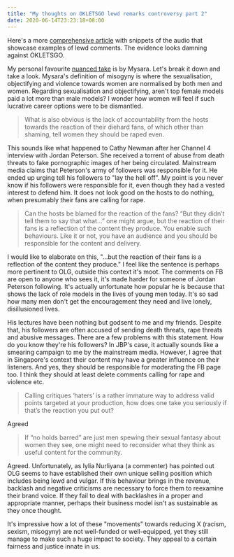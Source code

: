 ```yaml
---
title: "My thoughts on OKLETSGO lewd remarks controversy part 2"
date: 2020-06-14T23:23:18+08:00
---
```


Here's a more [comprehensive article](https://hypeandstuff.com/okletsgo-spotify-podcast-misogynstic-towards-women/) with snippets of the audio that showcase examples of lewd comments. The evidence looks damning against OKLETSGO.

My personal favourite [nuanced take](https://www.facebook.com/mysaraaljaru/posts/10157212098346961) is by Mysara. Let's break it down and take a look. Mysara's definition of misogyny is where the sexualisation, objectifying and violence towards women are normalised by both men and women. Regarding sexualisation and objectifying, aren't top female models paid a lot more than male models? I wonder how women will feel if such lucrative career options were to be dismantled. 

> What is also obvious is the lack of accountability from the hosts towards the reaction of their diehard fans, of which other than shaming, tell women they should be raped even.

This sounds like what happened to Cathy Newman after her Channel 4 interview with Jordan Peterson. She received a torrent of abuse from death threats to fake pornographic images of her being circulated. Mainstream media claims that Peterson's army of followers was responsible for it. He ended up urging tell his followers to "lay the hell off". My point is you never know if his followers were responsible for it, even though they had a vested interest to defend him. It does not look good on the hosts to do nothing, when presumably their fans are calling for rape. 

> Can the hosts be blamed for the reaction of the fans? “But they didn’t tell them to say that what…” one might argue, but the reaction of their fans is a reflection of the content they produce. You enable such behaviours. Like it or not, you have an audience and you should be responsible for the content and delivery.

I would like to elaborate on this, "...but the reaction of their fans is a reflection of the content they produce." I feel like the sentence is perhaps more pertinent to OLG, outside this context it's moot. The comments on FB are open to anyone who sees it, it's made harder for someone of Jordan Peterson following. It's actually unfortunate how popular he is because that shows the lack of role models in the lives of young men today. It's so sad how many men don't get the encouragement they need and live lonely, disillusioned lives. 

His lectures have been nothing but godsent to me and my friends. Despite that, his followers are often accused of sending death threats, rape threats and abusive messages. There are a few problems with this statement. How do you know they're his followers? In JBP's case, it actually sounds like a smearing campaign to me by the mainstream media. However, I agree that in Singapore's context their content may have a greater influence on their listeners. And yes, they should be responsible for moderating the FB page too. I think they should at least delete comments calling for rape and violence etc. 

> Calling critiques ‘haters’ is a rather immature way to address valid points targeted at your production, how does one take you seriously if that’s the reaction you put out?

Agreed

> If “no holds barred” are just men spewing their sexual fantasy about women they see, one might need to reconsider what they think as useful content for the community.

Agreed. Unfortunately, as Iylia Nurliyana (a commenter) has pointed out OLG seems to have established their own unique selling position which includes being lewd and vulgar. If this behaviour brings in the revenue, backlash and negative criticisms are necessary to force them to reexamine their brand voice. If they fail to deal with backlashes in a proper and appropriate manner, perhaps their business model isn't as sustainable as they once thought.

It's impressive how a lot of these "movements" towards reducing X (racism, sexism, misogyny) are not well-funded or well-equipped, yet they still manage to make such a huge impact to society. They appeal to a certain fairness and justice innate in us.